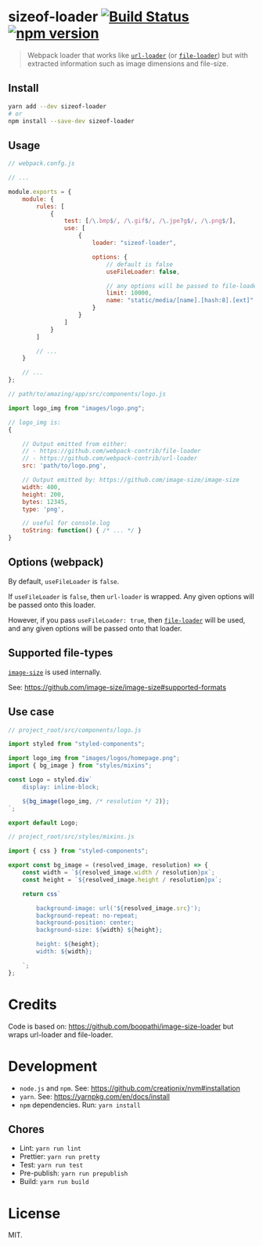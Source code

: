 sizeof-loader [![Build Status](https://github.com/dashed/sizeof-loader/workflows/Node.js/badge.svg)](https://github.com/dashed/sizeof-loader/actions?workflow=Node.js) [![npm version](https://img.shields.io/npm/v/sizeof-loader.svg?style=flat)](https://www.npmjs.com/package/sizeof-loader)
==============

> Webpack loader that works like [`url-loader`](https://github.com/webpack-contrib/url-loader) (or [`file-loader`](https://github.com/webpack-contrib/file-loader)) but with extracted information such as image dimensions and file-size.

## Install

```sh
yarn add --dev sizeof-loader
# or
npm install --save-dev sizeof-loader
```

## Usage

```js
// webpack.confg.js

// ...

module.exports = {
    module: {
        rules: [
            {
                test: [/\.bmp$/, /\.gif$/, /\.jpe?g$/, /\.png$/],
                use: [
                    {
                        loader: "sizeof-loader",

                        options: {
                            // default is false
                            useFileLoader: false,

                            // any options will be passed to file-loader or url-loader
                            limit: 10000,
                            name: "static/media/[name].[hash:8].[ext]"
                        }
                    }
                ]
            }
        ]

        // ...
    }

    // ...
};

```

```js
// path/to/amazing/app/src/components/logo.js

import logo_img from "images/logo.png";

// logo_img is:
{

    // Output emitted from either:
    // - https://github.com/webpack-contrib/file-loader
    // - https://github.com/webpack-contrib/url-loader
    src: 'path/to/logo.png',

    // Output emitted by: https://github.com/image-size/image-size
    width: 400,
    height: 200,
    bytes: 12345,
    type: 'png',

    // useful for console.log
    toString: function() { /* ... */ }
}
```

## Options (webpack)

By default, `useFileLoader` is `false`.

If `useFileLoader` is `false`, then `url-loader` is wrapped. Any given options will be passed onto this loader.

However, if you pass `useFileLoader: true`, then [`file-loader`](https://github.com/webpack-contrib/file-loader) will be used, and any given options will be passed onto that loader.

## Supported file-types

[`image-size`](https://github.com/image-size/image-size) is used internally.

See: https://github.com/image-size/image-size#supported-formats

## Use case

```js
// project_root/src/components/logo.js

import styled from "styled-components";

import logo_img from "images/logos/homepage.png";
import { bg_image } from "styles/mixins";

const Logo = styled.div`
    display: inline-block;

    ${bg_image(logo_img, /* resolution */ 2)};
`;

export default Logo;
```

```js
// project_root/src/styles/mixins.js

import { css } from "styled-components";

export const bg_image = (resolved_image, resolution) => {
    const width = `${resolved_image.width / resolution}px`;
    const height = `${resolved_image.height / resolution}px`;

    return css`

        background-image: url('${resolved_image.src}');
        background-repeat: no-repeat;
        background-position: center;
        background-size: ${width} ${height};

        height: ${height};
        width: ${width};

    `;
};
```

Credits
=======

Code is based on: https://github.com/boopathi/image-size-loader but wraps url-loader and file-loader.

Development
===========

- `node.js` and `npm`. See: https://github.com/creationix/nvm#installation
- `yarn`. See: https://yarnpkg.com/en/docs/install
- `npm` dependencies. Run: `yarn install`

## Chores

- Lint: `yarn run lint`
- Prettier: `yarn run pretty`
- Test: `yarn run test`
- Pre-publish: `yarn run prepublish`
- Build: `yarn run build`

License
=======

MIT.
